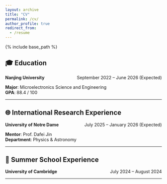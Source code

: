 ```yaml
---
layout: archive
title: "CV"
permalink: /cv/
author_profile: true
redirect_from:
  - /resume
---
```


{% include base_path %}


## 🎓 Education

<div style="display: flex; justify-content: space-between;">
  <strong>Nanjing University</strong>
  <span>September 2022 – June 2026 (Expected)</span>
</div>

**Major**: Microelectronics Science and Engineering  
**GPA**: 88.4 / 100

---

## 🌐 International Research Experience

<div style="display: flex; justify-content: space-between;">
  <strong>University of Notre Dame</strong>
  <span>July 2025 – January 2026 (Expected)</span>
</div>

**Mentor**: Prof. Dafei Jin  
**Department**: Physics & Astronomy

---

## 🏫 Summer School Experience

<div style="display: flex; justify-content: space-between;">
  <strong>University of Cambridge</strong>
  <span>July 2024 – August 2024</span>
</div>

---
